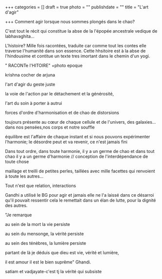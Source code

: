 +++
categories = []
draft = true
photo = ""
publishdate = ""
title = "L'art d'agir"

+++
Comment agir lorsque nous sommes plongés dans le chao?

C'est tout le récit qui constitue la abse de la l'épopée ancestrale vedique de labhavaghita...

L'histoire? Mille fois racontées, traduite car comme tout les contes elle traverse l'humanité dans son essence. Cette hhsitoire est à la abse de l'hindousime et contitue un texte tres imortant dans le chemin d'un yogi.

" RACONTe l'HITOIRE" +photo epoque

krishna cocher de arjuna

l'art d'agir du geste juste

la voie de l'action par le détachement et la générosité,

l'art du soin à porter à autrui

forces d'ordre d'harmonisation et de chao de distorsions

toujours présente au cœur de chaque cellule et de l'univers, des galaxies... dans nos pensées,nos corps et notre souffle

équilibre est l'affaire de chaque instant et si nous pouvons expérimenter l'harmonie; le désordre peut et va revenir, ce n'est jamais fini

Dans tout ordre, dans toute harmonie, il y a un germe de chao et dans tout chao il y a un germe d'harmonie // conception de l'interdépendance de toute chose

maillage et treilli de petites perles, taillées avec mille facettes qui renvoient à toute les autres...

Tout n'est que relation, interactions

Gandhi a utilisé le BG pour agir et jamais elle ne l'a laissé dans ce désarroi qu'il pouvait ressentir cela le remettait dans un élan de lutte, pour la dignité des autres.

"Je remarque

au sein de la mort la vie persiste

au sein du mensonge, la vérité persiste

au sein des ténèbres, la lumière persiste

partant de là je déduis que dieu est vie, vérité et lumière,

il est amour il est le bien suprême" Ghandi.

satiam et vadjayate-c'est tj la vérité qui subsiste